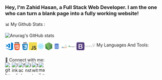 ### Hey, I'm Zahid Hasan, a Full Stack Web Developer. I am the one who can turn a blank page into a fully working website!

📊 My Github Stats :

![Anurag's GitHub stats](https://github-readme-stats.vercel.app/api?username=Zahid-Hasan-Shuvo&show_icons=true&theme=radical)


💡 My Languages And Tools:
<img align="left" alt="Visual Studio Code" width="26px" src="https://raw.githubusercontent.com/github/explore/80688e429a7d4ef2fca1e82350fe8e3517d3494d/topics/visual-studio-code/visual-studio-code.png" />
<img align="left" alt="HTML5" width="26px" src="https://raw.githubusercontent.com/github/explore/80688e429a7d4ef2fca1e82350fe8e3517d3494d/topics/html/html.png" />
<img align="left" alt="CSS3" width="26px" src="https://raw.githubusercontent.com/github/explore/80688e429a7d4ef2fca1e82350fe8e3517d3494d/topics/css/css.png" />
<img align="left" alt="JavaScript" width="26px" src="https://raw.githubusercontent.com/github/explore/80688e429a7d4ef2fca1e82350fe8e3517d3494d/topics/javascript/javascript.png" />
<img align="left" alt="React" width="26px" src="https://raw.githubusercontent.com/github/explore/80688e429a7d4ef2fca1e82350fe8e3517d3494d/topics/react/react.png" />
<img align="left" alt="Node.js" width="26px" src="https://raw.githubusercontent.com/github/explore/80688e429a7d4ef2fca1e82350fe8e3517d3494d/topics/nodejs/nodejs.png" />
<img align="left" alt="SQL" width="26px" src="https://raw.githubusercontent.com/github/explore/80688e429a7d4ef2fca1e82350fe8e3517d3494d/topics/sql/sql.png" />
<img align="left" alt="MySQL" width="26px" src="https://raw.githubusercontent.com/github/explore/80688e429a7d4ef2fca1e82350fe8e3517d3494d/topics/mysql/mysql.png" />
<img align="left" alt="MongoDB" width="26px" src="https://raw.githubusercontent.com/github/explore/80688e429a7d4ef2fca1e82350fe8e3517d3494d/topics/mongodb/mongodb.png" />
<img align="left" alt="Bootstrap" width="26px" src="https://raw.githubusercontent.com/github/explore/80688e429a7d4ef2fca1e82350fe8e3517d3494d/topics/bootstrap/bootstrap.png" />
<img align="left" alt="Express" width="26px" src="https://raw.githubusercontent.com/github/explore/80688e429a7d4ef2fca1e82350fe8e3517d3494d/topics/express/express.png" />
<br>






<br>📌 Connect with me:<br> 
[<img align="left"  width="22px" src='https://cdn.jsdelivr.net/npm/simple-icons@3.0.1/icons/github.svg' alt='github' height='40'>](https://github.com/Zahid-Hasan-Shuvo) 
[<img align="left"  width="22px"  src='https://cdn.jsdelivr.net/npm/simple-icons@3.0.1/icons/linkedin.svg' alt='linkedin' height='40'>](https://www.linkedin.com/in/zahid-hasan-6a5315214) 
[<img align="left"  width="22px"  src='https://cdn.jsdelivr.net/npm/simple-icons@3.0.1/icons/facebook.svg' alt='facebook' height='40'>](https://www.facebook.com/zhshuvo6) 
[<img align="left"  width="22px" src='https://cdn.jsdelivr.net/npm/simple-icons@3.0.1/icons/instagram.svg' alt='instagram' height='40'>](https://www.instagram.com/zhshuvoig) [<img align="left"  width="22px" src='https://cdn.jsdelivr.net/npm/simple-icons@3.0.1/icons/twitter.svg' alt='twitter' height='40'>](https://twitter.com/zhshuvotw) 
[<img align="left"  width="22px" src='https://cdn.jsdelivr.net/npm/simple-icons@3.0.1/icons/gmail.svg' alt='mail.google' height='40'>](mailto:shuvo.cse6.bu@gmail.com) 

